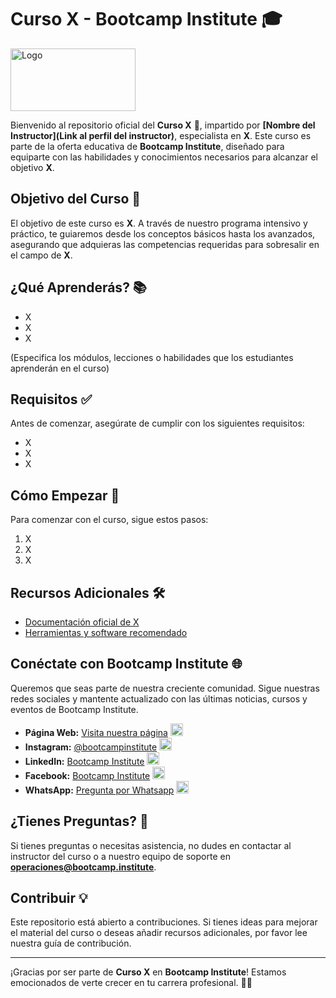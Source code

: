 # Curso X - Bootcamp Institute 🎓
<img src="https://bootcamp-institute.com/cdn/shop/files/Bootcamp-Institute_Aprende-Cloud-computing-con-los-expertos.jpg?v=1650398319" alt="Logo" width="200" height="100">


Bienvenido al repositorio oficial del **Curso X** 📘, impartido por **[Nombre del Instructor](Link al perfil del instructor)**, especialista en **X**. Este curso es parte de la oferta educativa de **Bootcamp Institute**, diseñado para equiparte con las habilidades y conocimientos necesarios para alcanzar el objetivo **X**.

## Objetivo del Curso 🎯

El objetivo de este curso es **X**. A través de nuestro programa intensivo y práctico, te guiaremos desde los conceptos básicos hasta los avanzados, asegurando que adquieras las competencias requeridas para sobresalir en el campo de **X**.

## ¿Qué Aprenderás? 📚

- X
- X
- X

(Especifica los módulos, lecciones o habilidades que los estudiantes aprenderán en el curso)

## Requisitos ✅

Antes de comenzar, asegúrate de cumplir con los siguientes requisitos:

- X
- X
- X

## Cómo Empezar 🚀

Para comenzar con el curso, sigue estos pasos:

1. X
2. X
3. X

## Recursos Adicionales 🛠️

- [Documentación oficial de X](#)
- [Herramientas y software recomendado](#)

## Conéctate con Bootcamp Institute 🌐

Queremos que seas parte de nuestra creciente comunidad. Sigue nuestras redes sociales y mantente actualizado con las últimas noticias, cursos y eventos de Bootcamp Institute.

- **Página Web:** [Visita nuestra página](https://bootcamp-institute.com/) <img src="https://encrypted-tbn0.gstatic.com/images?q=tbn:ANd9GcQVDd5yWRGNNxHId-np7B31fLaWFtbUPkVZ-CJXc8oUJQ&s" alt="Web" width="20" height="20">
- **Instagram:** [@bootcampinstitute](https://www.linkedin.com/company/bootcamp-institute) <img src="https://upload.wikimedia.org/wikipedia/commons/thumb/e/e7/Instagram_logo_2016.svg/2048px-Instagram_logo_2016.svg.png" alt="Instagram" width="20" height="20">
- **LinkedIn:** [Bootcamp Institute](https://www.instagram.com/bootcamp_institute/) <img src="https://upload.wikimedia.org/wikipedia/commons/thumb/8/81/LinkedIn_icon.svg/2048px-LinkedIn_icon.svg.png" alt="LinkedIn" width="20" height="20">
- **Facebook:** [Bootcamp Institute](https://www.facebook.com/bootcampinstituteLATAM/) <img src="https://upload.wikimedia.org/wikipedia/commons/b/b9/2023_Facebook_icon.svg" alt="Facebook" width="20" height="20">
- **WhatsApp:** [Pregunta por Whatsapp](https://api.whatsapp.com/send?phone=525567474611&text=Hola,%20me%20gustar%C3%ADa%20recibir%20m%C3%A1s%20informaci%C3%B3n%20sobre%20su%20oferta%20educativa.) <img src="https://upload.wikimedia.org/wikipedia/commons/thumb/6/6b/WhatsApp.svg/2044px-WhatsApp.svg.png" alt="WhatsApp" width="20" height="20">

## ¿Tienes Preguntas? 🤔

Si tienes preguntas o necesitas asistencia, no dudes en contactar al instructor del curso o a nuestro equipo de soporte en **operaciones@bootcamp.institute**.

## Contribuir 💡

Este repositorio está abierto a contribuciones. Si tienes ideas para mejorar el material del curso o deseas añadir recursos adicionales, por favor lee nuestra guía de contribución.

---

¡Gracias por ser parte de **Curso X** en **Bootcamp Institute**! Estamos emocionados de verte crecer en tu carrera profesional. 💼🚀
